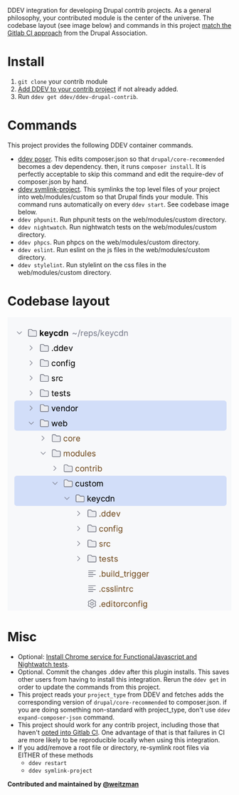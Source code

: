 DDEV integration for developing Drupal contrib projects. As a general philosophy, your contributed module is the center of the universe. The codebase layout (see image below) and commands in this project [match the Gitlab CI approach](https://git.drupalcode.org/project/gitlab_templates) from the Drupal Association.

Install
===========
1. `git clone` your contrib module
2. [Add DDEV to your contrib project](https://ddev.readthedocs.io/en/latest/users/project/) if not already added.
3. Run `ddev get ddev/ddev-drupal-contrib`.

Commands
============
This project provides the following DDEV container commands.

- [ddev poser](https://github.com/ddev/ddev-drupal-contrib/blob/main/commands/web/poser). This edits composer.json so that `drupal/core-recommended` becomes a dev dependency. then, it runs `composer install`. It is perfectly acceptable to skip this command and edit the require-dev of composer.json by hand. 
- [ddev symlink-project](https://github.com/ddev/ddev-drupal-contrib/blob/main/commands/web/symlink-project). This symlinks the top level files of your project into web/modules/custom so that Drupal finds your module. This command runs automatically on every `ddev start`. See codebase image below.
- `ddev phpunit`. Run phpunit tests on the web/modules/custom directory.
- `ddev nightwatch`. Run nightwatch tests on the web/modules/custom directory.
- `ddev phpcs`. Run phpcs on the web/modules/custom directory.
- `ddev eslint`. Run eslint on the js files in the web/modules/custom directory.
- `ddev stylelint`. Run stylelint on the css files in the web/modules/custom directory.

Codebase layout
==================

![Folder tree](/assets/folders.png)

Misc
=======
- Optional: [Install Chrome service for FunctionalJavascript and Nightwatch tests](https://github.com/ddev/ddev-selenium-standalone-chrome).
- Optional. Commit the changes .ddev after this plugin installs. This saves other users from having to install this integration. Rerun the `ddev get` in order to update the commands from this project.
- This project reads your `project_type` from DDEV and fetches adds the corresponding version of `drupal/core-recommended` to composer.json. if you are doing something non-standard with project_type, don't use `ddev expand-composer-json` command.
- This project should work for any contrib project, including those that haven't [opted into Gitlab CI](https://www.drupal.org/project/infrastructure/issues/3261803). One advantage of that is that failures in CI are more likely to be reproducible locally when using this integration.
- If you add/remove a root file or directory, re-symlink root files via EITHER of these methods 
  - `ddev restart`
  - `ddev symlink-project`

**Contributed and maintained by [@weitzman](https://github.com/weitzman)**
